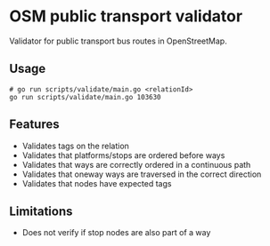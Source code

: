 # OSM public transport validator

Validator for public transport bus routes in OpenStreetMap.

## Usage

```shell
# go run scripts/validate/main.go <relationId>
go run scripts/validate/main.go 103630
```

## Features

* Validates tags on the relation
* Validates that platforms/stops are ordered before ways
* Validates that ways are correctly ordered in a continuous path
* Validates that oneway ways are traversed in the correct direction
* Validates that nodes have expected tags 

## Limitations

* Does not verify if stop nodes are also part of a way

